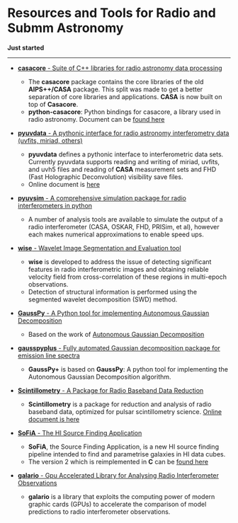 # Resources and Tools for Radio and Submm Astronomy

**Just started**

-----

* [__casacore__ - Suite of C++ libraries for radio astronomy data processing](https://github.com/casacore/casacore)
    - The __casacore__ package contains the core libraries of the old __AIPS++/CASA__ package. This split was made to get a better separation of core libraries and applications. __CASA__ is now built on top of __Casacore__.
    - __python-casacore__: Python bindings for casacore, a library used in radio astronomy. Document can be [found here](http://casacore.github.io/python-casacore/) 

* [__pyuvdata__ - A pythonic interface for radio astronomy interferometry data (uvfits, miriad, others)](https://github.com/RadioAstronomySoftwareGroup/pyuvdata)
    - __pyuvdata__ defines a pythonic interface to interferometric data sets. Currently pyuvdata supports reading and writing of miriad, uvfits, and uvh5 files and reading of __CASA__ measurement sets and FHD (Fast Holographic Deconvolution) visibility save files.
    - Online document is [here](https://pyuvdata.readthedocs.io/en/latest/)

* [__pyuvsim__ - A comprehensive simulation package for radio interferometers in python](https://github.com/RadioAstronomySoftwareGroup/pyuvsim)
    - A number of analysis tools are available to simulate the output of a radio interferometer (CASA, OSKAR, FHD, PRISim, et al), however each makes numerical approximations to enable speed ups.

* [__wise__ - Wavelet Image Segmentation and Evaluation tool](https://github.com/flomertens/wise)
    - __wise__ is developed to address the issue of detecting significant features in radio interferometric images and obtaining reliable velocity field from cross-correlation of these regions in multi-epoch observations.
    - Detection of structural information is performed using the segmented wavelet decomposition (SWD) method.

* [__GaussPy__ - A Python tool for implementing Autonomous Gaussian Decomposition](https://github.com/gausspy/gausspy)
    - Based on the work of [Autonomous Gaussian Decomposition](https://arxiv.org/abs/1409.2840)
* [__gausspyplus__ - Fully automated Gaussian decomposition package for emission line spectra](https://github.com/mriener/gausspyplus)
    - __GaussPy+__ is based on __GaussPy__: A python tool for implementing the Autonomous Gaussian Decomposition algorithm.

* [__Scintillometry__ - A Package for Radio Baseband Data Reduction](https://github.com/mhvk/scintillometry)
    - __Scintillometry__ is a package for reduction and analysis of radio baseband data, optimized for pulsar scintillometry science. [Online document is here](https://scintillometry.readthedocs.io/en/latest/)

* [__SoFiA__ - The HI Source Finding Application](https://github.com/SoFiA-Admin/SoFiA)
    - __SoFiA__, the Source Finding Application, is a new HI source finding pipeline intended to find and parametrise galaxies in HI data cubes.
    - The version 2 which is reimplemented in __C__ can be [found here](https://github.com/SoFiA-Admin/SoFiA-2)

* [__galario__ - Gpu Accelerated Library for Analysing Radio Interferometer Observations](https://github.com/mtazzari/galario)
    - __galario__ is a library that exploits the computing power of modern graphic cards (GPUs) to accelerate the comparison of model predictions to radio interferometer observations.
